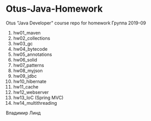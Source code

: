 # Otus-Java-Homework
Otus "Java Developer" course repo for homework 
Группа 2019-09

1. hw01_maven
2. hw02_collections
3. hw03_gc
4. hw04_bytecode
5. hw05_annotations
6. hw06_solid
7. hw07_patterns
8. hw08_myjson
9. hw09_jdbc
10. hw10_hibernate
11. hw11_cache
12. hw12_webserver
13. hw13_IoC (Spring MVC)
14. hw14_multithreading

Владимир Линд

